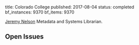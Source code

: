 title: Colorado College
published: 2017-08-04
status: completed
bf_instances: 9370 
bf_items: 9370


[Jeremy Nelson](/people/nelson-jeremy) Metadata and Systems Librarian.

## Open Issues
